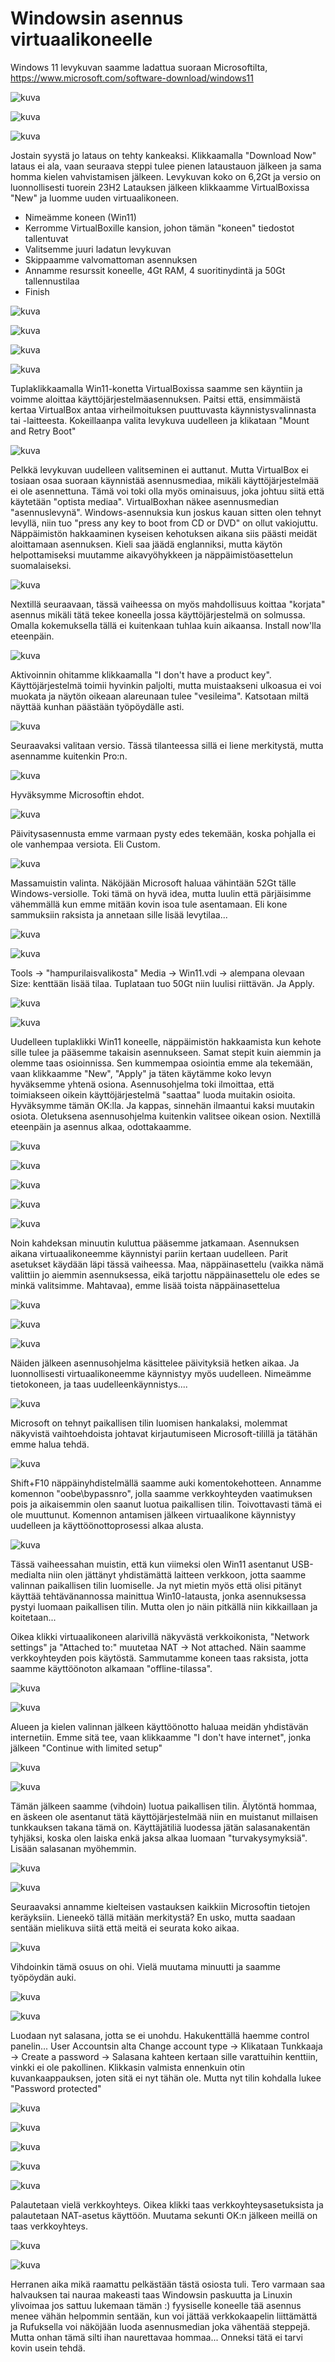# Windowsin asennus virtuaalikoneelle

Windows 11 levykuvan saamme ladattua suoraan Microsoftilta, https://www.microsoft.com/software-download/windows11

![kuva](https://github.com/HurpaDurp/palvelintenhallinta/assets/143202749/2cdecf16-9b60-4354-a640-55e43ee0a88d)

![kuva](https://github.com/HurpaDurp/palvelintenhallinta/assets/143202749/7c2753bc-7f9c-4471-9c8c-aa91f57a0afe)

![kuva](https://github.com/HurpaDurp/palvelintenhallinta/assets/143202749/cdc9b55f-65b4-40c3-8754-a989aafbf4df)

Jostain syystä jo lataus on tehty kankeaksi. Klikkaamalla "Download Now" lataus ei ala, vaan seuraava steppi tulee pienen lataustauon jälkeen ja sama homma kielen vahvistamisen jälkeen. Levykuvan koko on 6,2Gt ja versio on luonnollisesti tuorein 23H2
Latauksen jälkeen klikkaamme VirtualBoxissa "New" ja luomme uuden virtuaalikoneen.
- Nimeämme koneen (Win11)
- Kerromme VirtualBoxille kansion, johon tämän "koneen" tiedostot tallentuvat
- Valitsemme juuri ladatun levykuvan
- Skippaamme valvomattoman asennuksen
- Annamme resurssit koneelle, 4Gt RAM, 4 suoritinydintä ja 50Gt tallennustilaa
- Finish


![kuva](https://github.com/HurpaDurp/palvelintenhallinta/assets/143202749/fc866fd5-16d0-4d7a-a798-d98c326f99c6)

![kuva](https://github.com/HurpaDurp/palvelintenhallinta/assets/143202749/1d72524f-a2af-4db0-8745-fe935cd128a5)

![kuva](https://github.com/HurpaDurp/palvelintenhallinta/assets/143202749/25f40258-e5ce-4439-b174-92453198eeb5)

![kuva](https://github.com/HurpaDurp/palvelintenhallinta/assets/143202749/c8db75dc-e08c-4de2-9416-955bde72ee11)

Tuplaklikkaamalla Win11-konetta VirtualBoxissa saamme sen käyntiin ja voimme aloittaa käyttöjärjestelmäasennuksen.
Paitsi että, ensimmäistä kertaa VirtualBox antaa virheilmoituksen puuttuvasta käynnistysvalinnasta tai -laitteesta. Kokeillaanpa valita levykuva uudelleen ja klikataan "Mount and Retry Boot"

![kuva](https://github.com/HurpaDurp/palvelintenhallinta/assets/143202749/b530f58f-7c40-4eba-86b6-7391803fdd70)

Pelkkä levykuvan uudelleen valitseminen ei auttanut. Mutta VirtualBox ei tosiaan osaa suoraan käynnistää asennusmediaa, mikäli käyttöjärjestelmää ei ole asennettuna. Tämä voi toki olla myös ominaisuus, joka johtuu siitä että käytetään "optista mediaa". VirtualBoxhan näkee asennusmedian "asennuslevynä". Windows-asennuksia kun joskus kauan sitten olen tehnyt levyllä, niin tuo "press any key to boot from CD or DVD" on ollut vakiojuttu.
Näppäimistön hakkaaminen kyseisen kehotuksen aikana siis päästi meidät aloittamaan asennuksen. Kieli saa jäädä englanniksi, mutta käytön helpottamiseksi muutamme aikavyöhykkeen ja näppäimistöasettelun suomalaiseksi.

![kuva](https://github.com/HurpaDurp/palvelintenhallinta/assets/143202749/d4075951-bf0e-4178-a944-b77a26f654cb)

Nextillä seuraavaan, tässä vaiheessa on myös mahdollisuus koittaa "korjata" asennus mikäli tätä tekee koneella jossa käyttöjärjestelmä on solmussa. Omalla kokemuksella tällä ei kuitenkaan tuhlaa kuin aikaansa. Install now'lla eteenpäin.

![kuva](https://github.com/HurpaDurp/palvelintenhallinta/assets/143202749/86aabef7-b9c5-41a0-99fd-8ea7103af5e7)

Aktivoinnin ohitamme klikkaamalla "I don't have a product key". Käyttöjärjestelmä toimii hyvinkin paljolti, mutta muistaakseni ulkoasua ei voi muokata ja näytön oikeaan alareunaan tulee "vesileima". Katsotaan miltä näyttää kunhan päästään työpöydälle asti.

![kuva](https://github.com/HurpaDurp/palvelintenhallinta/assets/143202749/5a466110-4cb8-40a7-8644-ae2669cfe612)

Seuraavaksi valitaan versio. Tässä tilanteessa sillä ei liene merkitystä, mutta asennamme kuitenkin Pro:n.

![kuva](https://github.com/HurpaDurp/palvelintenhallinta/assets/143202749/dfd54ced-9bdb-43a1-8f04-d6a206ef07b2)

Hyväksymme Microsoftin ehdot.

![kuva](https://github.com/HurpaDurp/palvelintenhallinta/assets/143202749/222d38c5-3a5c-4024-8aac-652fc2bcca10)

Päivitysasennusta emme varmaan pysty edes tekemään, koska pohjalla ei ole vanhempaa versiota. Eli Custom.

![kuva](https://github.com/HurpaDurp/palvelintenhallinta/assets/143202749/e392833d-65e3-40d5-b878-e7714570f0d1)

Massamuistin valinta. Näköjään Microsoft haluaa vähintään 52Gt tälle Windows-versiolle. Toki tämä on hyvä idea, mutta luulin että pärjäisimme vähemmällä kun emme mitään kovin isoa tule asentamaan. Eli kone sammuksiin raksista ja annetaan sille lisää levytilaa...

![kuva](https://github.com/HurpaDurp/palvelintenhallinta/assets/143202749/003b4afb-a25f-45b3-8df4-3cf277952330)

![kuva](https://github.com/HurpaDurp/palvelintenhallinta/assets/143202749/708539e6-b023-4f2f-b4d7-5fb103435aa7)

Tools -> "hampurilaisvalikosta" Media -> Win11.vdi -> alempana olevaan Size: kenttään lisää tilaa. Tuplataan tuo 50Gt niin luulisi riittävän. Ja Apply.

![kuva](https://github.com/HurpaDurp/palvelintenhallinta/assets/143202749/9999193d-0175-4fdc-8a8f-3154b3567f2e)

![kuva](https://github.com/HurpaDurp/palvelintenhallinta/assets/143202749/05c385e6-2aba-48ab-8532-74dbcf84df37)

Uudelleen tuplaklikki Win11 koneelle, näppäimistön hakkaamista kun kehote sille tulee ja pääsemme takaisin asennukseen.
Samat stepit kuin aiemmin ja olemme taas osioinnissa. Sen kummempaa osiointia emme ala tekemään, vaan klikkaamme "New", "Apply" ja täten käytämme koko levyn hyväksemme yhtenä osiona. Asennusohjelma toki ilmoittaa, että toimiakseen oikein käyttöjärjestelmä "saattaa" luoda muitakin osioita. Hyväksymme tämän OK:lla.
Ja kappas, sinnehän ilmaantui kaksi muutakin osiota. Oletuksena asennusohjelma kuitenkin valitsee oikean osion. Nextillä eteenpäin ja asennus alkaa, odottakaamme.

![kuva](https://github.com/HurpaDurp/palvelintenhallinta/assets/143202749/f13f9dc4-e79e-449a-8ae8-75088157c89e)

![kuva](https://github.com/HurpaDurp/palvelintenhallinta/assets/143202749/7f419882-982a-4ba5-86c4-ad2f7dd4323f)

![kuva](https://github.com/HurpaDurp/palvelintenhallinta/assets/143202749/71e7e4b0-e270-4feb-954f-6c5efa2b3ab3)

![kuva](https://github.com/HurpaDurp/palvelintenhallinta/assets/143202749/57c48b1a-0141-4e13-82ed-9da9750757c2)

![kuva](https://github.com/HurpaDurp/palvelintenhallinta/assets/143202749/6a7a1e41-e798-472a-ad69-a417f965a42d)

Noin kahdeksan minuutin kuluttua pääsemme jatkamaan. Asennuksen aikana virtuaalikoneemme käynnistyi pariin kertaan uudelleen.
Parit asetukset käydään läpi tässä vaiheessa. Maa, näppäinasettelu (vaikka nämä valittiin jo aiemmin asennuksessa, eikä tarjottu näppäinasettelu ole edes se minkä valitsimme. Mahtavaa), emme lisää toista näppäinasettelua

![kuva](https://github.com/HurpaDurp/palvelintenhallinta/assets/143202749/aa5c783a-8d40-499d-acc8-3b74f901cdc0)

![kuva](https://github.com/HurpaDurp/palvelintenhallinta/assets/143202749/49e5e190-a365-4b7e-b4d6-7fd530b05af7)

![kuva](https://github.com/HurpaDurp/palvelintenhallinta/assets/143202749/10e3a843-5ad0-46ea-9b0f-2eb35ad2f467)

Näiden jälkeen asennusohjelma käsittelee päivityksiä hetken aikaa. Ja luonnollisesti virtuaalikoneemme käynnistyy myös uudelleen.
Nimeämme tietokoneen, ja taas uudelleenkäynnistys....

![kuva](https://github.com/HurpaDurp/palvelintenhallinta/assets/143202749/d281414c-61df-4c4d-8d0b-8069b9daa12f)

Microsoft on tehnyt paikallisen tilin luomisen hankalaksi, molemmat näkyvistä vaihtoehdoista johtavat kirjautumiseen Microsoft-tilillä ja tätähän emme halua tehdä.

![kuva](https://github.com/HurpaDurp/palvelintenhallinta/assets/143202749/795fc35d-64e5-4745-a983-810a852b6c1e)

Shift+F10 näppäinyhdistelmällä saamme auki komentokehotteen. Annamme komennon "oobe\bypassnro", jolla saamme verkkoyhteyden vaatimuksen pois ja aikaisemmin olen saanut luotua paikallisen tilin. Toivottavasti tämä ei ole muuttunut. Komennon antamisen jälkeen virtuaalikone käynnistyy uudelleen ja käyttöönottoprosessi alkaa alusta.

![kuva](https://github.com/HurpaDurp/palvelintenhallinta/assets/143202749/a1ccff33-9b59-4a30-a40e-5ef27389ea7e)

Tässä vaiheessahan muistin, että kun viimeksi olen Win11 asentanut USB-medialta niin olen jättänyt yhdistämättä laitteen verkkoon, jotta saamme valinnan paikallisen tilin luomiselle. Ja nyt mietin myös että olisi pitänyt käyttää tehtävänannossa mainittua Win10-latausta, jonka asennuksessa pystyi luomaan paikallisen tilin. Mutta olen jo näin pitkällä niin kikkaillaan ja koitetaan...

Oikea klikki virtuaalikoneen alarivillä näkyvästä verkkoikonista, "Network settings" ja "Attached to:" muutetaa NAT -> Not attached. Näin saamme verkkoyhteyden pois käytöstä. Sammutamme koneen taas raksista, jotta saamme käyttöönoton alkamaan "offline-tilassa". 

![kuva](https://github.com/HurpaDurp/palvelintenhallinta/assets/143202749/6391fcd7-e922-463b-9944-618b26fe8f78)

![kuva](https://github.com/HurpaDurp/palvelintenhallinta/assets/143202749/eb09373c-8488-4d6d-95b1-e2887eb28b4e)

Alueen ja kielen valinnan jälkeen käyttöönotto haluaa meidän yhdistävän internetiin. Emme sitä tee, vaan klikkaamme "I don't have internet", jonka jälkeen "Continue with limited setup"

![kuva](https://github.com/HurpaDurp/palvelintenhallinta/assets/143202749/0faa01cd-c67d-491b-8eff-926e20028892)

![kuva](https://github.com/HurpaDurp/palvelintenhallinta/assets/143202749/9cbb03bf-2d55-40c9-bb60-551cb477dabc)

Tämän jälkeen saamme (vihdoin) luotua paikallisen tilin. Älytöntä hommaa, en äskeen ole asentanut tätä käyttöjärjestelmää niin en muistanut millaisen tunkkauksen takana tämä on. Käyttäjätiliä luodessa jätän salasanakentän tyhjäksi, koska olen laiska enkä jaksa alkaa luomaan "turvakysymyksiä". Lisään salasanan myöhemmin.

![kuva](https://github.com/HurpaDurp/palvelintenhallinta/assets/143202749/0cf90daf-0651-45eb-bbae-82ccd8cf294d)

![kuva](https://github.com/HurpaDurp/palvelintenhallinta/assets/143202749/8ecefe76-036d-4e56-95fb-692be93ebcbf)

Seuraavaksi annamme kielteisen vastauksen kaikkiin Microsoftin tietojen keräyksiin. Lieneekö tällä mitään merkitystä? En usko, mutta saadaan sentään mielikuva siitä että meitä ei seurata koko aikaa.

![kuva](https://github.com/HurpaDurp/palvelintenhallinta/assets/143202749/3515e976-daa1-46e2-8f7d-a0099e2a560f)

Vihdoinkin tämä osuus on ohi. Vielä muutama minuutti ja saamme työpöydän auki.

![kuva](https://github.com/HurpaDurp/palvelintenhallinta/assets/143202749/0f4b820b-2d35-4ca9-9cf1-4a7b9594fd11)

![kuva](https://github.com/HurpaDurp/palvelintenhallinta/assets/143202749/2ef7b4e9-0794-403a-a6ef-4c6b19fa010e)

Luodaan nyt salasana, jotta se ei unohdu. Hakukenttällä haemme control panelin... User Accountsin alta Change account type -> Klikataan Tunkkaaja -> Create a password -> Salasana kahteen kertaan sille varattuihin kenttiin, vinkki ei ole pakollinen. Klikkasin valmista ennenkuin otin kuvankaappauksen, joten sitä ei nyt tähän ole. Mutta nyt tilin kohdalla lukee "Password protected"

![kuva](https://github.com/HurpaDurp/palvelintenhallinta/assets/143202749/8b90f47c-a5e1-4b5f-80e3-0484b09afe92)

![kuva](https://github.com/HurpaDurp/palvelintenhallinta/assets/143202749/fd88ed19-c91c-453e-97ee-d613e7fbd1df)

![kuva](https://github.com/HurpaDurp/palvelintenhallinta/assets/143202749/54944441-beda-446f-b80d-050a882dead1)

![kuva](https://github.com/HurpaDurp/palvelintenhallinta/assets/143202749/168a30e5-3189-453e-8ae0-efcefbef7176)

![kuva](https://github.com/HurpaDurp/palvelintenhallinta/assets/143202749/bec30435-39d6-495a-93b3-8d230bed834c)

Palautetaan vielä verkkoyhteys. Oikea klikki taas verkkoyhteysasetuksista ja palautetaan NAT-asetus käyttöön. Muutama sekunti OK:n jälkeen meillä on taas verkkoyhteys.

![kuva](https://github.com/HurpaDurp/palvelintenhallinta/assets/143202749/43de7975-ebfb-416d-9877-198fcf2a3ed5)

![kuva](https://github.com/HurpaDurp/palvelintenhallinta/assets/143202749/e151bdca-2993-4ce3-a8c8-6eea69b41b1b)

Herranen aika mikä raamattu pelkästään tästä osiosta tuli. Tero varmaan saa halvauksen tai nauraa makeasti taas Windowsin paskuutta ja Linuxin ylivoimaa jos sattuu lukemaan tämän :) fyysiselle koneelle tää asennus menee vähän helpommin sentään, kun voi jättää verkkokaapelin liittämättä ja Rufuksella voi näköjään luoda asennusmedian joka vähentää steppejä. Mutta onhan tämä silti ihan naurettavaa hommaa... Onneksi tätä ei tarvi kovin usein tehdä.


























































